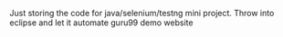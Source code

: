 Just storing the code for java/selenium/testng mini project.
Throw into eclipse and let it automate guru99 demo website

